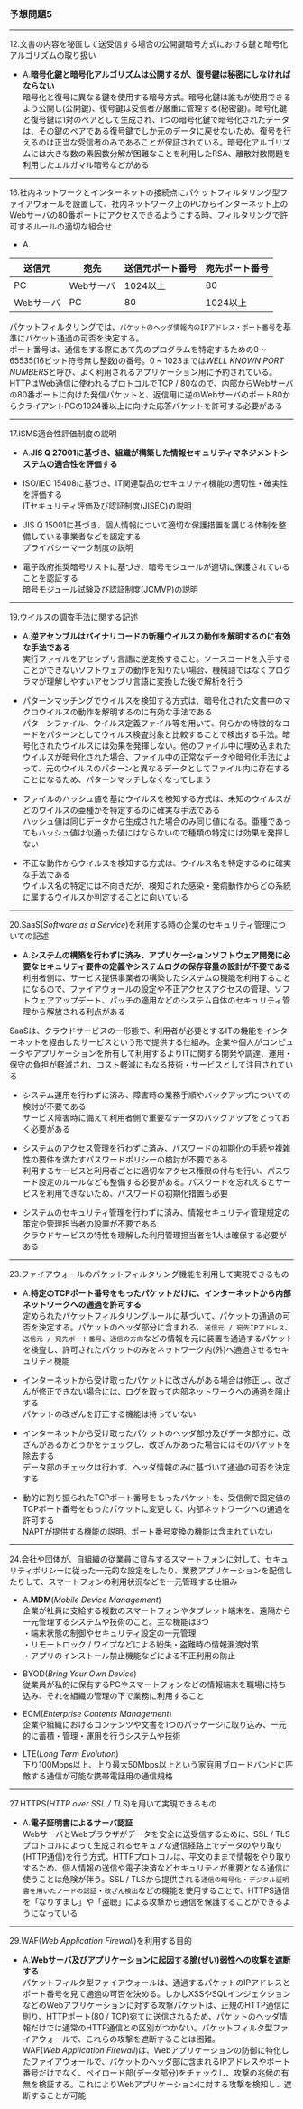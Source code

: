 ### 予想問題5

---
12.文書の内容を秘匿して送受信する場合の公開鍵暗号方式における鍵と暗号化アルゴリズムの取り扱い

- A.**暗号化鍵と暗号化アルゴリズムは公開するが、復号鍵は秘密にしなければならない**  
暗号化と復号に異なる鍵を使用する暗号方式。暗号化鍵は誰もが使用できるよう公開し(公開鍵)、復号鍵は受信者が厳重に管理する(秘密鍵)。暗号化鍵と復号鍵は1対のペアとして生成され、1つの暗号化鍵で暗号化されたデータは、その鍵のペアである復号鍵でしか元のデータに戻せないため、復号を行えるのは正当な受信者のみであることが保証されている。暗号化アルゴリズムには大きな数の素因数分解が困難なことを利用したRSA、離散対数問題を利用したエルガマル暗号などがある

---
16.社内ネットワークとインターネットの接続点にパケットフィルタリング型ファイアウォールを設置して、社内ネットワーク上のPCからインターネット上のWebサーバの80番ポートにアクセスできるようにする時、フィルタリングで許可するルールの適切な組合せ

- A.

|送信元|宛先|送信元ポート番号|宛先ポート番号|
|-----|---|--------------|-----------|
|PC|Webサーバ|1024以上|80|
|Webサーバ|PC|80|1024以上|

パケットフィルタリングでは、`パケットのヘッダ情報内のIPアドレス・ポート番号`を基準にパケット通過の可否を決定する。  
ポート番号は、通信をする際にあて先のプログラムを特定するための0 ~ 65535(16ビット符号無し整数)の番号。0 ~ 1023までは*WELL KNOWN PORT NUMBERS*と呼び、よく利用されるアプリケーション用に予約されている。  
HTTPはWeb通信に使われるプロトコルでTCP / 80なので、内部からWebサーバの80番ポートに向けた発信パケットと、返信用に逆のWebサーバのポート80からクライアントPCの1024番以上に向けた応答パケットを許可する必要がある

---
17.ISMS適合性評価制度の説明

- A.**JIS Q 27001に基づき、組織が構築した情報セキュリティマネジメントシステムの適合性を評価する**

- ISO/IEC 15408に基づき、IT関連製品のセキュリティ機能の適切性・確実性を評価する  
ITセキュリティ評価及び認証制度(JISEC)の説明

- JIS Q 15001に基づき、個人情報について適切な保護措置を講じる体制を整備している事業者などを認定する  
プライバシーマーク制度の説明

- 電子政府推奨暗号リストに基づき、暗号モジュールが適切に保護されていることを認証する  
暗号モジュール試験及び認証制度(JCMVP)の説明

---
19.ウイルスの調査手法に関する記述

- A.**逆アセンブルはバイナリコードの新種ウイルスの動作を解明するのに有効な手法である**  
実行ファイルをアセンブリ言語に逆変換すること。ソースコードを入手することができないソフトウェアの動作を知りたい場合、機械語ではなくプログラマが理解しやすいアセンブリ言語に変換した後で解析を行う

- パターンマッチングでウイルスを検知する方式は、暗号化された文書中のマクロウイルスの動作を解明するのに有効な手法である  
パターンファイル、ウイルス定義ファイル等を用いて、何らかの特徴的なコードをパターンとしてウイルス検査対象と比較することで検出する手法。暗号化されたウイルスには効果を発揮しない。他のファイル中に埋め込まれたウイルスが暗号化された場合、ファイル中の正常なデータや暗号化手法によって、元のウイルスのパターンと異なるデータとしてファイル内に存在することになるため、パターンマッチしなくなってしまう

- ファイルのハッシュ値を基にウイルスを検知する方式は、未知のウイルスがどのウイルスの亜種かを特定するのに確実な手法である  
ハッシュ値は同じデータから生成された場合のみ同じ値になる。亜種であってもハッシュ値は似通った値にはならないので種類の特定には効果を発揮しない

- 不正な動作からウイルスを検知する方式は、ウイルス名を特定するのに確実な手法である  
ウイルス名の特定には不向きだが、検知された感染・発病動作からどの系統に属するウイルスか判定することに向いている

---
20.SaaS(*Software as a Service*)を利用する時の企業のセキュリティ管理についての記述

- A.**システムの構築を行わずに済み、アプリケーションソフトウェア開発に必要なセキュリティ要件の定義やシステムログの保存容量の設計が不要である**  
利用者側は、サービス提供事業者の構築したシステムの機能を利用することになるので、ファイアウォールの設定や不正アクセスアクセスの管理、ソフトウェアアップデート、パッチの適用などのシステム自体のセキュリティ管理から解放される利点がある

SaaSは、クラウドサービスの一形態で、利用者が必要とするITの機能をインターネットを経由したサービスという形で提供する仕組み。企業や個人がコンピュータやアプリケーションを所有して利用するよりITに関する開発や調達、運用・保守の負担が軽減され、コスト軽減にもなる技術・サービスとして注目されている

- システム運用を行わずに済み、障害時の業務手順やバックアップについての検討が不要である  
サービス障害時に備えて利用者側で重要なデータのバックアップをとっておく必要がある

- システムのアクセス管理を行わずに済み、パスワードの初期化の手続や複雑性の要件を満たすパスワードポリシーの検討が不要である  
利用するサービスと利用者ごとに適切なアクセス権限の付与を行い、パスワード設定のルールなども整備する必要がある。パスワードを忘れえるとサービスを利用できないため、パスワードの初期化措置も必要

- システムのセキュリティ管理を行わずに済み、情報セキュリティ管理規定の策定や管理担当者の設置が不要である  
クラウドサービスの特性を理解した利用管理担当者を1人は確保する必要がある

---
23.ファイアウォールのパケットフィルタリング機能を利用して実現できるもの

- A.**特定のTCPポート番号をもったパケットだけに、インターネットから内部ネットワークへの通過を許可する**  
定められたパケットフィルタリングルールに基づいて、パケットの通過の可否を決定する。パケットのヘッダ部分に含まれる、`送信元 / 宛先IPアドレス`、`送信元 / 宛先ポート番号`、`通信の方向`などの情報を元に装置を通過するパケットを検査し、許可されたパケットのみをネットワーク内(外)へ通過させるセキュリティ機能

- インターネットから受け取ったパケットに改ざんがある場合は修正し、改ざんが修正できない場合には、ログを取って内部ネットワークへの通過を阻止する  
パケットの改ざんを訂正する機能は持っていない

- インターネットから受け取ったパケットのヘッダ部分及びデータ部分に、改ざんがあるかどうかをチェックし、改ざんがあった場合にはそのパケットを除去する  
データ部のチェックは行わず、ヘッダ情報のみに基づいて通過の可否を決定する

- 動的に割り振られたTCPポート番号をもったパケットを、受信側で固定値のTCPポート番号をもったパケットに変更して、内部ネットワークへの通過を許可する  
NAPTが提供する機能の説明。ポート番号変換の機能は含まれていない

---
24.会社や団体が、自組織の従業員に貸与するスマートフォンに対して、セキュリティポリシーに従った一元的な設定をしたり、業務アプリケーションを配信したりして、スマートフォンの利用状況などを一元管理する仕組み

- A.**MDM**(*Mobile Device Management*)  
企業が社員に支給する複数のスマートフォンやタブレット端末を、遠隔から一元管理するシステムや技術のこと。主な機能は3つ  
・端末状態の制御やセキュリティ設定の一元管理  
・リモートロック / ワイプなどによる紛失・盗難時の情報漏洩対策  
・アプリのインストール禁止機能などによる不正利用の防止

- BYOD(*Bring Your Own Device*)  
従業員が私的に保有するPCやスマートフォンなどの情報端末を職場に持ち込み、それを組織の管理の下で業務に利用すること

- ECM(*Enterprise Contents Management*)  
企業や組織におけるコンテンツや文書を1つのパッケージに取り込み、一元的に蓄積・管理・運用を行うシステムや技術

- LTE(*Long Term Evolution*)  
下り100Mbps以上、上り最大50Mbps以上という家庭用ブロードバンドに匹敵する通信が可能な携帯電話用の通信規格

---
27.HTTPS(*HTTP over SSL / TLS*)を用いて実現できるもの

- A.**電子証明書によるサーバ認証**  
WebサーバとWebブラウザがデータを安全に送受信するために、SSL / TLSプロトコルによって生成されるセキュアな通信経路上でデータのやり取り(HTTP通信)を行う方式。HTTPプロトコルは、平文のままで情報をやり取りするため、個人情報の送信や電子決済などセキュリティが重要となる通信に使うことは危険が伴う。SSL / TLSから提供される`通信の暗号化`・`デジタル証明書を用いたノードの認証`・`改ざん検出`などの機能を使用することで、HTTPS通信を「なりすまし」や「盗聴」による攻撃から通信を保護することができるようになっている

---
29.WAF(*Web Application Firewall*)を利用する目的

- A.**Webサーバ及びアプリケーションに起因する脆(ぜい)弱性への攻撃を遮断する**  
パケットフィルタ型ファイアウォールは、通過するパケットのIPアドレスとポート番号を見て通過の可否を決める。しかしXSSやSQLインジェクションなどのWebアプリケーションに対する攻撃パケットは、正規のHTTP通信に則り、HTTPポート(80 / TCP)宛てに送信されるため、パケットのヘッダ情報だけでは通常のHTTP通信との区別がつかない。パケットフィルタ型ファイアウォールで、これらの攻撃を遮断することは困難。  
WAF(*Web Application Firewall*)は、Webアプリケーションの防御に特化したファイアウォールで、パケットのヘッダ部に含まれるIPアドレスやポート番号だけでなく、ペイロード部(データ部分)をチェックし、攻撃の兆候の有無を検証する。これによりWebアプリケーションに対する攻撃を検知し、遮断することが可能
